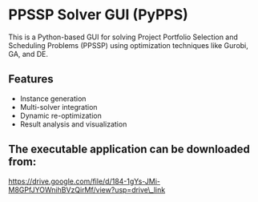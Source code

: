 # PPSSP Solver GUI (PyPPS)

This is a Python-based GUI for solving Project Portfolio Selection and Scheduling Problems (PPSSP) using optimization techniques like Gurobi, GA, and DE.

## Features

* Instance generation
* Multi-solver integration
* Dynamic re-optimization
* Result analysis and visualization

## The executable application can be downloaded from:

https://drive.google.com/file/d/184-1gYs-JMi-M8GPfJYOWnihBVzQirMf/view?usp=drive\_link

